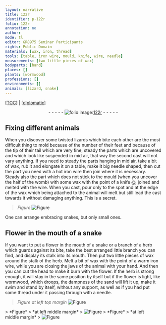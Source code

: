 ```yaml
---
layout: narrative
title: 122r
identifier: p-122r
folio: 122r
annotation: no
author:
mode: tl
editor: GR8975 Seminar Participants
rights: Public Domain
materials: [wax, iron, thread]
tools: [table, iron wire, mould, knife, wire, needle]
measurements: [two little pieces of wax]
bodyparts: [hand]
places: []
plants: [wormwood]
professions: []
environments: []
animals: [lizard, snake]
---
```


<p><a href="{{ site.baseurl }}/translation/">[TOC]</a> | <a href="{{ site.baseurl }}/texts/p-122r_tc/" target="_blank">[diplomatic]</a></p><div class="folio" align="center">- - - - - <a href="http://gallica.bnf.fr/ark:/12148/btv1b10500001g/f249.item.r=" target="_blank"><img src="https://cu-mkp.github.io/2017-workshop-edition/assets/photo-icon.png" alt="folio image: " style="display:inline-block; margin-bottom:-3px;"/>122r</a> - - - - - </div>  
  

## Fixing different animals

 
When you discover some twisted <span class="al">lizard</span>s which bite each other are the most difficult thing to mold because of the number of their feet and because of the tip of their tail which are very fine, steady the parts which are uncovered and which look like suspended in mid air, that way the second cast will not vary anything. If you need to steady the parts hanging in mid air, take a bit of <span class="m">wax</span>, rub it and elongate it on a <span class="tl">table</span>, make it big needle shaped, then cut the part you need with a hot <span class="tl"><span class="m">iron</span> wire</span> then join where it is necessary. Steady also the part which does not stick to the <span class="tl">mould</span> (when you uncover the half of the womb) with some <span class="m">wax</span> with the point of a <span class="tl">knife</span> @, joined and melted with the <span class="tl">wire</span>. When you cast, pour only to the spot and at the edge of the <span class="m">wax</span> which being attached to the animal will melt but still lead the cast towards it without damaging anything. This is a secret.
 
> *Figure*
> <a href="https://drive.google.com/open?id=0B9-oNrvWdlO5TVo3Y3lKWjA0dXM" target="_blank"><img src="https://cu-mkp.github.io/GR8975-edition/assets/photo-icon.png" alt="Figure" style="display:inline-block; margin-bottom:-3px;"/></a>
 
One can arrange embracing <span class="al">snake</span>s, but only small ones.

 
  

## Flower in the mouth of a <span class="al">snake</span>

 
If you want to put a flower in the mouth of a <span class="al">snake</span> or a branch of a herb which guards against its bite, take the best arranged little branch you can find, and display its stalk into its mouth. Then put <span class="ms">two little pieces of <span class="m">wax</span></span> around the stalk of the herb. Melt a bit of <span class="m">wax</span> with the point of a warm <span class="tl"><span class="m">iron</span> wire</span>, while you are closing the jaws of the animal with your <span class="bp">hand</span>. And then you can cut the head to make it burn with the flower. If the herb is strong enough, it will stay in the same position by itself but if the flower is light, like <span class="pa">wormwood</span>, which droops, the dampness of the sand will lift it up, make it swim and stand by itself, without any support, as well as if you had put some <span class="m">thread</span> under it passing through with a <span class="tl">needle</span>.
 
> *Figure*
> *at left top margin*
> <a href="https://drive.google.com/open?id=0B9-oNrvWdlO5ZDJlZ0g5OXNKeDQ" target="_blank"><img src="https://cu-mkp.github.io/GR8975-edition/assets/photo-icon.png" alt="Figure" style="display:inline-block; margin-bottom:-3px;"/></a>
 <span class="del"> 
> *Figure*
> *at left middle margin*
> <a href="https://drive.google.com/open?id=0B9-oNrvWdlO5UDgyYnNSZnlndjg" target="_blank"><img src="https://cu-mkp.github.io/GR8975-edition/assets/photo-icon.png" alt="Figure" style="display:inline-block; margin-bottom:-3px;"/></a>
 </span> <span class="del"> 
> *Figure*
> *at left middle margin*
> <a href="https://drive.google.com/open?id=0B9-oNrvWdlO5elo4VzJZRUppOWc" target="_blank"><img src="https://cu-mkp.github.io/GR8975-edition/assets/photo-icon.png" alt="Figure" style="display:inline-block; margin-bottom:-3px;"/></a>
 </span>
